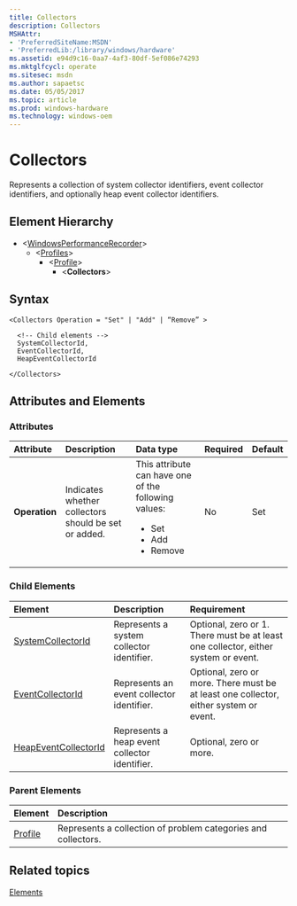 ```yaml
---
title: Collectors
description: Collectors
MSHAttr:
- 'PreferredSiteName:MSDN'
- 'PreferredLib:/library/windows/hardware'
ms.assetid: e94d9c16-0aa7-4af3-80df-5ef086e74293
ms.mktglfcycl: operate
ms.sitesec: msdn
ms.author: sapaetsc
ms.date: 05/05/2017
ms.topic: article
ms.prod: windows-hardware
ms.technology: windows-oem
---
```



# Collectors

Represents a collection of system collector identifiers, event collector identifiers, and optionally heap event collector identifiers.


## Element Hierarchy

* \<[WindowsPerformanceRecorder](windowsperformancerecorder.md)\>
  * \<[Profiles](profiles.md)\>
    * \<[Profile](profile-wpr.md)\>
      * \<**Collectors**\>


## Syntax

```
<Collectors Operation = "Set" | "Add" | “Remove” >

  <!-- Child elements -->
  SystemCollectorId,
  EventCollectorId,
  HeapEventCollectorId

</Collectors>
```


## Attributes and Elements


### Attributes

| Attribute     | Description                                          | Data type                                                                                                 | Required | Default |
| :------------ | :--------------------------------------------------- | :-------------------------------------------------------------------------------------------------------- | :------- | :------ |
| **Operation** | Indicates whether collectors should be set or added. | This attribute can have one of the following values: <ul> <li>Set</li> <li>Add</li> <li>Remove</li> </ul> | No       | Set     |


### Child Elements

| Element                                         | Description                                   | Requirement                                                                           |
|:------------------------------------------------|:----------------------------------------------|:--------------------------------------------------------------------------------------|
| [SystemCollectorId](systemcollectorid.md)       | Represents a system collector identifier.     | Optional, zero or 1. There must be at least one collector, either system or event.    |
| [EventCollectorId](eventcollectorid.md)         | Represents an event collector identifier.     | Optional, zero or more. There must be at least one collector, either system or event. |
| [HeapEventCollectorId](heapeventcollectorid.md) | Represents a heap event collector identifier. | Optional, zero or more.                                                               |


### Parent Elements

| Element                   | Description                                                   |
|:--------------------------|:--------------------------------------------------------------|
| [Profile](profile-wpr.md) | Represents a collection of problem categories and collectors. |


## Related topics

[Elements](elements.md)

